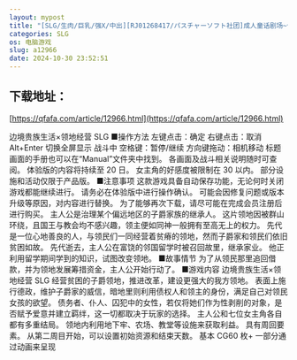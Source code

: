 ```yaml
---
layout: mypost
title: "[SLG/生肉/巨乳/强X/中出][RJ01268417/パスチャーソフト社团]成人童话剧场~债务追讨子爵~/大人の童話劇場~借金取り子爵~[Ver1.0][PC/1.20G]"
categories: SLG
os: 电脑游戏
slug: a12966
date: 2024-10-30 23:52:51
---
```


## 下载地址：

[https://qfafa.com/article/12966.html](https://qfafa.com/article/12966.html)

边境贵族生活×领地经营 SLG
■操作方法
左键点击：确定
右键点击：取消
Alt+Enter 切换全屏显示
战斗中
空格键：暂停/继续
方向键拖动：相机移动
标题画面的手册也可以在“Manual”文件夹中找到。
各画面及战斗相关说明随时可查阅。
体验版的内容将持续至 20 日。
女主角的好感度被限制在 30 以内。
部分设施和活动仅限于产品版。
■注意事项
这款游戏具备自动保存功能，无论何时关闭游戏都能继续进行。
请务必在体验版中进行操作确认。
可能会因修复问题或版本升级等原因，对内容进行替换。
为了能够再次下载，请尽可能在完成会员注册后进行购买。
主人公是治理某个偏远地区的子爵家族的继承人。
这片领地因被群山环绕，且国王与教会均不感兴趣，领主便如同神一般拥有至高无上的权力。
先代是一位心地善良的人，与领民们一同经营着贫瘠的领地，然而子爵家和领民们依旧贫困如故。
先代逝去，主人公在富饶的邻国留学时被召回故里，继承家业。
他正利用留学期间学到的知识，试图改变领地。
■故事情节
为了从领民那里追回借款，并为领地发展筹措资金，主人公开始行动了。
■游戏内容
边境贵族生活×领地经营 SLG
经营贫困的子爵领地，推进改革，建设更强大的我方领地。
表面上施行德政，维护子爵家的威信，暗地里则利用债权人和领主的身份，满足自己对领民女孩的欲望。
债务者、仆人、囚犯中的女性，若仅将她们作为性剥削的对象，是否赋予爱意并建立羁绊，这一切都取决于玩家的选择。
主人公和七位女主角各自都有多重结局。
领地内利用地下牢、农场、教堂等设施来获取利益。
具有周回要素。
从第二周目开始，可以设置初始资源和结束天数。
基本 CG60 枚+
一部分通过动画来呈现